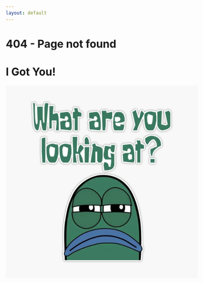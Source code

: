 ```yaml
---
layout: default
---
```


# 404 - Page not found

# I Got You!

![Error_Image](../assets/images/WhatAreYouLookingAt.png)

<br />
